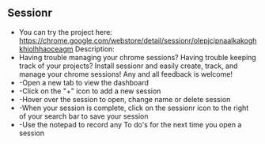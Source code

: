 ## Sessionr
* You can try the project here:
https://chrome.google.com/webstore/detail/sessionr/olepjcipnaalkakoghkhiolhhaoceagm
Description:
* Having trouble managing your chrome sessions? Having trouble keeping track of your projects? Install sessionr and easily create, track, and manage your chrome sessions! Any and all feedback is welcome!
* -Open a new tab to view the dashboard
* -Click on the "+" icon to add a new session
* -Hover over the session to open, change name or delete session
* -When your session is complete, click on the sessionr icon to the right of your search bar to save your session 
* -Use the notepad to record any To do's for the next time you open a session
